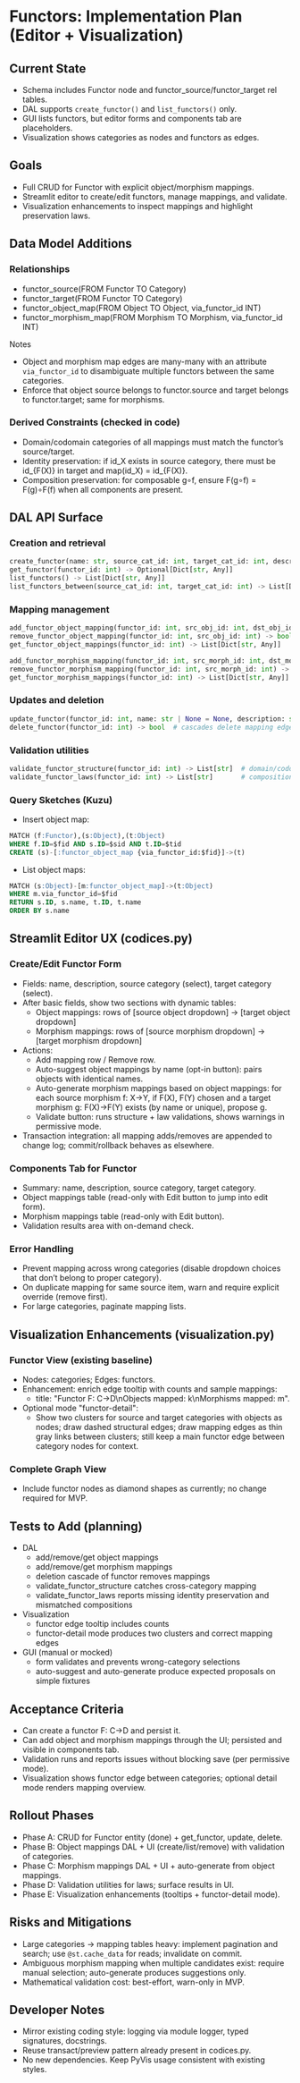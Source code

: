 # Functors: Implementation Plan (Editor + Visualization)

## Current State
- Schema includes Functor node and functor_source/functor_target rel tables.
- DAL supports `create_functor()` and `list_functors()` only.
- GUI lists functors, but editor forms and components tab are placeholders.
- Visualization shows categories as nodes and functors as edges.

## Goals
- Full CRUD for Functor with explicit object/morphism mappings.
- Streamlit editor to create/edit functors, manage mappings, and validate.
- Visualization enhancements to inspect mappings and highlight preservation laws.

## Data Model Additions

### Relationships
- functor_source(FROM Functor TO Category)
- functor_target(FROM Functor TO Category)
- functor_object_map(FROM Object TO Object, via_functor_id INT)
- functor_morphism_map(FROM Morphism TO Morphism, via_functor_id INT)

Notes
- Object and morphism map edges are many-many with an attribute `via_functor_id` to disambiguate multiple functors between the same categories.
- Enforce that object source belongs to functor.source and target belongs to functor.target; same for morphisms.

### Derived Constraints (checked in code)
- Domain/codomain categories of all mappings must match the functor’s source/target.
- Identity preservation: if id_X exists in source category, there must be id_{F(X)} in target and map(id_X) = id_{F(X)}.
- Composition preservation: for composable g∘f, ensure F(g∘f) = F(g)∘F(f) when all components are present.

## DAL API Surface

### Creation and retrieval
```python
create_functor(name: str, source_cat_id: int, target_cat_id: int, description: str = "") -> int
get_functor(functor_id: int) -> Optional[Dict[str, Any]]
list_functors() -> List[Dict[str, Any]]
list_functors_between(source_cat_id: int, target_cat_id: int) -> List[Dict[str, Any]]
```

### Mapping management
```python
add_functor_object_mapping(functor_id: int, src_obj_id: int, dst_obj_id: int) -> bool
remove_functor_object_mapping(functor_id: int, src_obj_id: int) -> bool
get_functor_object_mappings(functor_id: int) -> List[Dict[str, Any]]

add_functor_morphism_mapping(functor_id: int, src_morph_id: int, dst_morph_id: int) -> bool
remove_functor_morphism_mapping(functor_id: int, src_morph_id: int) -> bool
get_functor_morphism_mappings(functor_id: int) -> List[Dict[str, Any]]
```

### Updates and deletion
```python
update_functor(functor_id: int, name: str | None = None, description: str | None = None) -> bool
delete_functor(functor_id: int) -> bool  # cascades delete mapping edges only
```

### Validation utilities
```python
validate_functor_structure(functor_id: int) -> List[str]  # domain/codomain/mapping existence
validate_functor_laws(functor_id: int) -> List[str]       # composition + identity preservation (best-effort)
```

### Query Sketches (Kuzu)
- Insert object map:
```sql
MATCH (f:Functor),(s:Object),(t:Object)
WHERE f.ID=$fid AND s.ID=$sid AND t.ID=$tid
CREATE (s)-[:functor_object_map {via_functor_id:$fid}]->(t)
```
- List object maps:
```sql
MATCH (s:Object)-[m:functor_object_map]->(t:Object)
WHERE m.via_functor_id=$fid
RETURN s.ID, s.name, t.ID, t.name
ORDER BY s.name
```

## Streamlit Editor UX (codices.py)

### Create/Edit Functor Form
- Fields: name, description, source category (select), target category (select).
- After basic fields, show two sections with dynamic tables:
  - Object mappings: rows of [source object dropdown] → [target object dropdown]
  - Morphism mappings: rows of [source morphism dropdown] → [target morphism dropdown]
- Actions:
  - Add mapping row / Remove row.
  - Auto-suggest object mappings by name (opt-in button): pairs objects with identical names.
  - Auto-generate morphism mappings based on object mappings: for each source morphism f: X→Y, if F(X), F(Y) chosen and a target morphism g: F(X)→F(Y) exists (by name or unique), propose g.
  - Validate button: runs structure + law validations, shows warnings in permissive mode.
- Transaction integration: all mapping adds/removes are appended to change log; commit/rollback behaves as elsewhere.

### Components Tab for Functor
- Summary: name, description, source category, target category.
- Object mappings table (read-only with Edit button to jump into edit form).
- Morphism mappings table (read-only with Edit button).
- Validation results area with on-demand check.

### Error Handling
- Prevent mapping across wrong categories (disable dropdown choices that don’t belong to proper category).
- On duplicate mapping for same source item, warn and require explicit override (remove first).
- For large categories, paginate mapping lists.

## Visualization Enhancements (visualization.py)

### Functor View (existing baseline)
- Nodes: categories; Edges: functors.
- Enhancement: enrich edge tooltip with counts and sample mappings:
  - title: "Functor F: C→D\nObjects mapped: k\nMorphisms mapped: m".
- Optional mode "functor-detail":
  - Show two clusters for source and target categories with objects as nodes; draw dashed structural edges; draw mapping edges as thin gray links between clusters; still keep a main functor edge between category nodes for context.

### Complete Graph View
- Include functor nodes as diamond shapes as currently; no change required for MVP.

## Tests to Add (planning)
- DAL
  - add/remove/get object mappings
  - add/remove/get morphism mappings
  - deletion cascade of functor removes mappings
  - validate_functor_structure catches cross-category mapping
  - validate_functor_laws reports missing identity preservation and mismatched compositions
- Visualization
  - functor edge tooltip includes counts
  - functor-detail mode produces two clusters and correct mapping edges
- GUI (manual or mocked)
  - form validates and prevents wrong-category selections
  - auto-suggest and auto-generate produce expected proposals on simple fixtures

## Acceptance Criteria
- Can create a functor F: C→D and persist it.
- Can add object and morphism mappings through the UI; persisted and visible in components tab.
- Validation runs and reports issues without blocking save (per permissive mode).
- Visualization shows functor edge between categories; optional detail mode renders mapping overview.

## Rollout Phases
- Phase A: CRUD for Functor entity (done) + get_functor, update, delete.
- Phase B: Object mappings DAL + UI (create/list/remove) with validation of categories.
- Phase C: Morphism mappings DAL + UI + auto-generate from object mappings.
- Phase D: Validation utilities for laws; surface results in UI.
- Phase E: Visualization enhancements (tooltips + functor-detail mode).

## Risks and Mitigations
- Large categories → mapping tables heavy: implement pagination and search; use `@st.cache_data` for reads; invalidate on commit.
- Ambiguous morphism mapping when multiple candidates exist: require manual selection; auto-generate produces suggestions only.
- Mathematical validation cost: best-effort, warn-only in MVP.

## Developer Notes
- Mirror existing coding style: logging via module logger, typed signatures, docstrings.
- Reuse transact/preview pattern already present in codices.py.
- No new dependencies. Keep PyVis usage consistent with existing styles.
